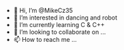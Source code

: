 - 👋 Hi, I’m @MikeCz35
- 👀 I’m interested in dancing and robot
- 🌱 I’m currently learning C & C++
- 💞️ I’m looking to collaborate on ...
- 📫 How to reach me ...

<!---
MikeCz35/MikeCz35 is a ✨ special ✨ repository because its `README.md` (this file) appears on your GitHub profile.
You can click the Preview link to take a look at your changes.
--->
